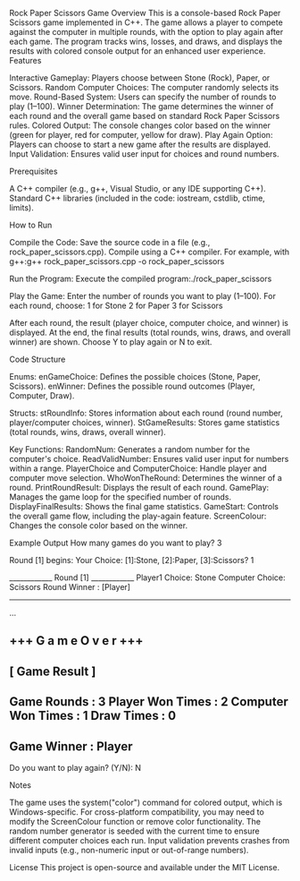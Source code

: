 Rock Paper Scissors Game
Overview
This is a console-based Rock Paper Scissors game implemented in C++. The game allows a player to compete against the computer in multiple rounds, with the option to play again after each game. The program tracks wins, losses, and draws, and displays the results with colored console output for an enhanced user experience.
Features

Interactive Gameplay: Players choose between Stone (Rock), Paper, or Scissors.
Random Computer Choices: The computer randomly selects its move.
Round-Based System: Users can specify the number of rounds to play (1–100).
Winner Determination: The game determines the winner of each round and the overall game based on standard Rock Paper Scissors rules.
Colored Output: The console changes color based on the winner (green for player, red for computer, yellow for draw).
Play Again Option: Players can choose to start a new game after the results are displayed.
Input Validation: Ensures valid user input for choices and round numbers.

Prerequisites

A C++ compiler (e.g., g++, Visual Studio, or any IDE supporting C++).
Standard C++ libraries (included in the code: iostream, cstdlib, ctime, limits).

How to Run

Compile the Code:
Save the source code in a file (e.g., rock_paper_scissors.cpp).
Compile using a C++ compiler. For example, with g++:g++ rock_paper_scissors.cpp -o rock_paper_scissors




Run the Program:
Execute the compiled program:./rock_paper_scissors




Play the Game:
Enter the number of rounds you want to play (1–100).
For each round, choose:
1 for Stone
2 for Paper
3 for Scissors


After each round, the result (player choice, computer choice, and winner) is displayed.
At the end, the final results (total rounds, wins, draws, and overall winner) are shown.
Choose Y to play again or N to exit.



Code Structure

Enums:
enGameChoice: Defines the possible choices (Stone, Paper, Scissors).
enWinner: Defines the possible round outcomes (Player, Computer, Draw).


Structs:
stRoundInfo: Stores information about each round (round number, player/computer choices, winner).
StGameResults: Stores game statistics (total rounds, wins, draws, overall winner).


Key Functions:
RandomNum: Generates a random number for the computer's choice.
ReadValidNumber: Ensures valid user input for numbers within a range.
PlayerChoice and ComputerChoice: Handle player and computer move selection.
WhoWonTheRound: Determines the winner of a round.
PrintRoundResult: Displays the result of each round.
GamePlay: Manages the game loop for the specified number of rounds.
DisplayFinalResults: Shows the final game statistics.
GameStart: Controls the overall game flow, including the play-again feature.
ScreenColour: Changes the console color based on the winner.



Example Output
How many games do you want to play? 3

Round [1] begins:
Your Choice: [1]:Stone, [2]:Paper, [3]:Scissors? 1

____________ Round [1] ____________
Player1 Choice: Stone
Computer Choice: Scissors
Round Winner   : [Player]
_________________________________________

...

+++ G a m e  O v e r +++
----------------------------------------
[ Game Result ]
----------------------------------------
Game Rounds        : 3
Player Won Times   : 2
Computer Won Times : 1
Draw Times         : 0
----------------------------------------
Game Winner        : Player
----------------------------------------

Do you want to play again? (Y/N): N

Notes

The game uses the system("color") command for colored output, which is Windows-specific. For cross-platform compatibility, you may need to modify the ScreenColour function or remove color functionality.
The random number generator is seeded with the current time to ensure different computer choices each run.
Input validation prevents crashes from invalid inputs (e.g., non-numeric input or out-of-range numbers).

License
This project is open-source and available under the MIT License.
